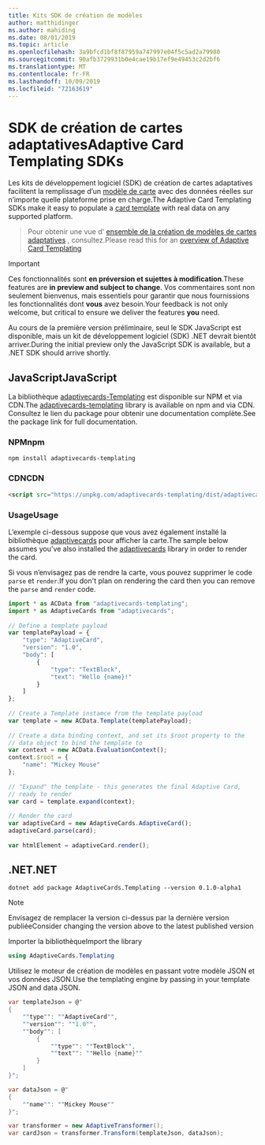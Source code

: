 ```yaml
---
title: Kits SDK de création de modèles
author: matthidinger
ms.author: mahiding
ms.date: 08/01/2019
ms.topic: article
ms.openlocfilehash: 3a9bfcd1bf8f87959a747997e04f5c5ad2a79980
ms.sourcegitcommit: 90afb3729931b0e4cae19b17ef9e49453c2d2bf6
ms.translationtype: MT
ms.contentlocale: fr-FR
ms.lasthandoff: 10/09/2019
ms.locfileid: "72163619"
---
```

# <a name="adaptive-card-templating-sdks"></a><span data-ttu-id="b2264-102">SDK de création de cartes adaptatives</span><span class="sxs-lookup"><span data-stu-id="b2264-102">Adaptive Card Templating SDKs</span></span>

<span data-ttu-id="b2264-103">Les kits de développement logiciel (SDK) de création de cartes adaptatives facilitent la remplissage d’un [modèle de carte](language.md) avec des données réelles sur n’importe quelle plateforme prise en charge.</span><span class="sxs-lookup"><span data-stu-id="b2264-103">The Adaptive Card Templating SDKs make it easy to populate a [card template](language.md) with real data on any supported platform.</span></span>

> <span data-ttu-id="b2264-104">Pour obtenir une vue d' [ensemble de la création de modèles de cartes adaptatives](index.md) , consultez.</span><span class="sxs-lookup"><span data-stu-id="b2264-104">Please read this for an [overview of Adaptive Card Templating](index.md)</span></span>

> [!IMPORTANT] 
> 
> <span data-ttu-id="b2264-105">Ces fonctionnalités sont **en préversion et sujettes à modification**.</span><span class="sxs-lookup"><span data-stu-id="b2264-105">These features are **in preview and subject to change**.</span></span> <span data-ttu-id="b2264-106">Vos commentaires sont non seulement bienvenus, mais essentiels pour garantir que nous fournissions les fonctionnalités dont **vous** avez besoin.</span><span class="sxs-lookup"><span data-stu-id="b2264-106">Your feedback is not only welcome, but  critical to ensure we deliver the features **you** need.</span></span>
> 
> <span data-ttu-id="b2264-107">Au cours de la première version préliminaire, seul le SDK JavaScript est disponible, mais un kit de développement logiciel (SDK) .NET devrait bientôt arriver.</span><span class="sxs-lookup"><span data-stu-id="b2264-107">During the initial preview only the JavaScript SDK is available, but a .NET SDK should arrive shortly.</span></span>

## <a name="javascript"></a><span data-ttu-id="b2264-108">JavaScript</span><span class="sxs-lookup"><span data-stu-id="b2264-108">JavaScript</span></span>

<span data-ttu-id="b2264-109">La bibliothèque [adaptivecards-Templating](https://www.npmjs.com/package/adaptivecards-templating) est disponible sur NPM et via CDN.</span><span class="sxs-lookup"><span data-stu-id="b2264-109">The [adaptivecards-templating](https://www.npmjs.com/package/adaptivecards-templating) library is available on npm and via CDN.</span></span> <span data-ttu-id="b2264-110">Consultez le lien du package pour obtenir une documentation complète.</span><span class="sxs-lookup"><span data-stu-id="b2264-110">See the package link for full documentation.</span></span>

### <a name="npm"></a><span data-ttu-id="b2264-111">NPM</span><span class="sxs-lookup"><span data-stu-id="b2264-111">npm</span></span>

```console
npm install adaptivecards-templating
```

### <a name="cdn"></a><span data-ttu-id="b2264-112">CDN</span><span class="sxs-lookup"><span data-stu-id="b2264-112">CDN</span></span>

```html
<script src="https://unpkg.com/adaptivecards-templating/dist/adaptivecards-templating.min.js"></script>
``` 

### <a name="usage"></a><span data-ttu-id="b2264-113">Usage</span><span class="sxs-lookup"><span data-stu-id="b2264-113">Usage</span></span>

<span data-ttu-id="b2264-114">L’exemple ci-dessous suppose que vous avez également installé la bibliothèque [adaptivecards](https://www.npmjs.com/package/adaptivecards) pour afficher la carte.</span><span class="sxs-lookup"><span data-stu-id="b2264-114">The sample below assumes you've also installed the [adaptivecards](https://www.npmjs.com/package/adaptivecards) library in order to render the card.</span></span> 

<span data-ttu-id="b2264-115">Si vous n’envisagez pas de rendre la carte, vous pouvez supprimer le code `parse` et `render`.</span><span class="sxs-lookup"><span data-stu-id="b2264-115">If you don't plan on rendering the card then you can remove the `parse` and `render` code.</span></span> 

```js
import * as ACData from "adaptivecards-templating";
import * as AdaptiveCards from "adaptivecards";
 
// Define a template payload
var templatePayload = {
    "type": "AdaptiveCard",
    "version": "1.0",
    "body": [
        {
            "type": "TextBlock",
            "text": "Hello {name}!"
        }
    ]
};
 
// Create a Template instamce from the template payload
var template = new ACData.Template(templatePayload);
 
// Create a data binding context, and set its $root property to the
// data object to bind the template to
var context = new ACData.EvaluationContext();
context.$root = {
    "name": "Mickey Mouse"
};
 
// "Expand" the template - this generates the final Adaptive Card,
// ready to render
var card = template.expand(context);
 
// Render the card
var adaptiveCard = new AdaptiveCards.AdaptiveCard();
adaptiveCard.parse(card);
 
var htmlElement = adaptiveCard.render();
```

## <a name="net"></a><span data-ttu-id="b2264-116">.NET</span><span class="sxs-lookup"><span data-stu-id="b2264-116">.NET</span></span> 

```console
dotnet add package AdaptiveCards.Templating --version 0.1.0-alpha1
```

> [!NOTE]
>
> <span data-ttu-id="b2264-117">Envisagez de remplacer la version ci-dessus par la dernière version publiée</span><span class="sxs-lookup"><span data-stu-id="b2264-117">Consider changing the version above to the latest published version</span></span>

<span data-ttu-id="b2264-118">Importer la bibliothèque</span><span class="sxs-lookup"><span data-stu-id="b2264-118">Import the library</span></span> 

```cs
using AdaptiveCards.Templating
```

<span data-ttu-id="b2264-119">Utilisez le moteur de création de modèles en passant votre modèle JSON et vos données JSON.</span><span class="sxs-lookup"><span data-stu-id="b2264-119">Use the templating engine by passing in your template JSON and data JSON.</span></span>

```cs
var templateJson = @"
{
    ""type"": ""AdaptiveCard"",
    ""version"": ""1.0"",
    ""body"": [
        {
            ""type"": ""TextBlock"",
            ""text"": ""Hello {name}""
        }
    ]
}";

var dataJson = @"
{
    ""name"": ""Mickey Mouse""
}";

var transformer = new AdaptiveTransformer();
var cardJson = transformer.Transform(templateJson, dataJson);
```

